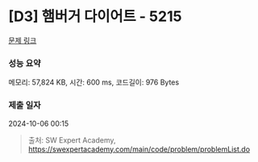 # [D3] 햄버거 다이어트 - 5215 

[문제 링크](https://swexpertacademy.com/main/code/problem/problemDetail.do?contestProbId=AWT-lPB6dHUDFAVT) 

### 성능 요약

메모리: 57,824 KB, 시간: 600 ms, 코드길이: 976 Bytes

### 제출 일자

2024-10-06 00:15



> 출처: SW Expert Academy, https://swexpertacademy.com/main/code/problem/problemList.do
